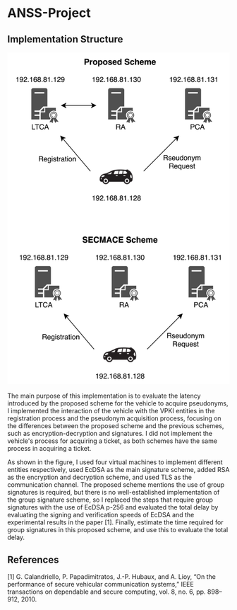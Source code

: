 # ANSS-Project

## Implementation Structure

![](Figures/Implementation.png)

The main purpose of this implementation is to evaluate the latency introduced by the proposed scheme for the vehicle to acquire pseudonyms, I implemented the interaction of the vehicle with the VPKI entities in the registration process and the pseudonym acquisition process, focusing on the differences between the proposed scheme and the previous schemes, such as encryption-decryption and signatures. I did not implement the vehicle's process for acquiring a ticket, as both schemes have the same process in acquiring a ticket.

As shown in the figure, I used four virtual machines to implement different entities respectively, used EcDSA as the main signature scheme, added RSA as the encryption and decryption scheme, and used TLS as the communication channel. The proposed scheme mentions the use of group signatures is required, but there is no well-established implementation of the group signature scheme, so I replaced the steps that require group signatures with the use of EcDSA p-256 and evaluated the total delay by evaluating the signing and verification speeds of EcDSA and the experimental results in the paper [1]. Finally, estimate the time required for group signatures in this proposed scheme, and use this to evaluate the total delay.

## References

[1]	G. Calandriello, P. Papadimitratos, J.-P. Hubaux, and A. Lioy, “On the performance of secure vehicular communication systems,” IEEE transactions on dependable and secure computing, vol. 8, no. 6, pp. 898–912, 2010.